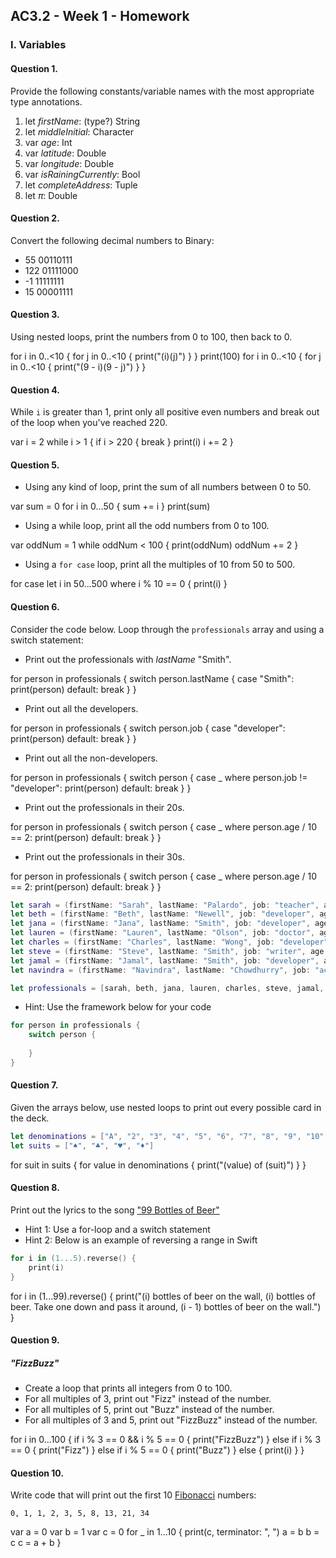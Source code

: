 ## AC3.2 - Week 1 - Homework

### I. Variables

#### Question 1.
Provide the following constants/variable names with the most appropriate type annotations.

1. let _firstName_: (type?)         String
2. let _middleInitial_:             Character
3. var _age_:                       Int
4. var _latitude_:                  Double
5. var _longitude_:                 Double
6. var _isRainingCurrently_:        Bool
7. let _completeAddress_:           Tuple
8. let _π_:                         Double

#### Question 2.
Convert the following decimal numbers to Binary:
* 55                                00110111
* 122                               01111000
* -1                                11111111
* 15                                00001111

#### Question 3.
Using nested loops, print the numbers from 0 to 100, then back to 0.

for i in 0..<10 {
    for j in 0..<10 {
    print("\(i)\(j)")
    }
}
print(100)
for i in 0..<10 {
    for j in 0..<10 {
    print("\(9 - i)\(9 - j)")
    }
}

#### Question 4.
While ```i``` is greater than 1, print only all positive even numbers and break 
out of the loop when you've reached 220.

var i = 2
while i > 1 {
if i > 220 {
break
}
print(i)
i += 2
}

#### Question 5.
* Using any kind of loop, print the sum of all numbers between 0 to 50.

var sum = 0
for i in 0...50 {
    sum += i
}
print(sum)

* Using a while loop, print all the odd numbers from 0 to 100.

var oddNum = 1
while oddNum < 100 {
    print(oddNum)
    oddNum += 2
}

* Using a ```for case``` loop, print all the multiples of 10 from 50 to 500.

for case let i in 50...500 where i % 10 == 0 {
    print(i)
}

#### Question 6.
Consider the code below. Loop through the ```professionals``` array and using a switch statement:
* Print out the professionals with _lastName_ "Smith".

for person in professionals {
    switch person.lastName {
    case "Smith":
        print(person)
    default:
        break
    }
}

* Print out all the developers.

for person in professionals {
    switch person.job {
    case "developer":
        print(person)
    default:
        break
    }
}

* Print out all the non-developers.

for person in professionals {
    switch person {
    case _ where person.job != "developer":
        print(person)
    default:
        break
    }
}

* Print out the professionals in their 20s.

for person in professionals {
    switch person {
    case _ where person.age / 10 == 2:
        print(person)
    default:
        break
    }
}


* Print out the professionals in their 30s.

for person in professionals {
    switch person {
    case _ where person.age / 10 == 2:
        print(person)
    default:
        break
    }
}

```swift
let sarah = (firstName: "Sarah", lastName: "Palardo", job: "teacher", age: 32)
let beth = (firstName: "Beth", lastName: "Newell", job: "developer", age: 29)
let jana = (firstName: "Jana", lastName: "Smith", job: "developer", age: 33)
let lauren = (firstName: "Lauren", lastName: "Olson", job: "doctor", age: 27)
let charles = (firstName: "Charles", lastName: "Wong", job: "developer" , age: 24)
let steve = (firstName: "Steve", lastName: "Smith", job: "writer", age: 28)
let jamal = (firstName: "Jamal", lastName: "Smith", job: "developer", age: 25)
let navindra = (firstName: "Navindra", lastName: "Chowdhurry", job: "actuary", age: 29)

let professionals = [sarah, beth, jana, lauren, charles, steve, jamal, navindra]
```

* Hint: Use the framework below for your code

```swift
for person in professionals {
	switch person {
 
	}
}
```

#### Question 7.
Given the arrays below, use nested loops to print out every possible card in the deck.

```swift
let denominations = ["A", "2", "3", "4", "5", "6", "7", "8", "9", "10", "J", "Q", "K"]
let suits = ["♠️", "♣️", "♥️", "♦️"]
```

for suit in suits {
    for value in denominations {
        print("\(value) of \(suit)")
    }
}

#### Question 8.
Print out the lyrics to the song ["99 Bottles of Beer"](http://www.99-bottles-of-beer.net/lyrics.html)
* Hint 1: Use a for-loop and a switch statement
* Hint 2: Below is an example of reversing a range in Swift

```swift
for i in (1...5).reverse() {
    print(i)
}
```

for i in (1...99).reverse() {
    print("\(i) bottles of beer on the wall, \(i) bottles of beer. Take one down and pass it around, \(i - 1) bottles of beer on the wall.")
}

#### Question 9.
##### "FizzBuzz"
* Create a loop that prints all integers from 0 to 100.
* For all multiples of 3, print out "Fizz" instead of the number.
* For all multiples of 5, print out "Buzz"  instead of the number.
* For all multiples of 3 and 5, print out "FizzBuzz" instead of the number.

for i in 0...100 {
    if i % 3 == 0 && i % 5 == 0 {
        print("FizzBuzz")
    } else if i % 3 == 0 {
        print("Fizz")
    } else if i % 5 == 0 {
        print("Buzz")
    } else {
        print(i)
    }
}


#### Question 10.
Write code that will print out the first 10 [Fibonacci](http://www.codeforwin.in/2015/06/fibonacci-series-in-c-program.html) numbers:

```
0, 1, 1, 2, 3, 5, 8, 13, 21, 34
```

var a = 0
var b = 1
var c = 0
for _ in 1...10 {
    print(c, terminator: ", ")
    a = b
    b = c
    c = a + b
}



